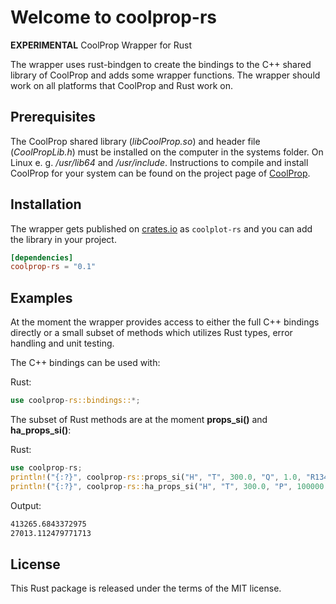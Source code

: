 # Welcome to coolprop-rs

**EXPERIMENTAL** CoolProp Wrapper for Rust

The wrapper uses rust-bindgen to create the bindings to the C++ shared library of CoolProp and adds some wrapper functions. The wrapper should work on all platforms that CoolProp and Rust work on.

## Prerequisites

The CoolProp shared library (_libCoolProp.so_) and header file (_CoolPropLib.h_) must be installed on the computer in the systems folder. On Linux e. g. _/usr/lib64_ and _/usr/include_. Instructions to compile and install CoolProp for your system can be found on the project page of [CoolProp](https://github.com/CoolProp/CoolProp).

## Installation

The wrapper gets published on [crates.io](https://crates.io/crates/coolprop-rs) as `coolplot-rs` and you can add the library in your project.

```toml
[dependencies]
coolprop-rs = "0.1"
```

## Examples

At the moment the wrapper provides access to either the full C++ bindings directly or a small subset of methods which utilizes Rust types, error handling and unit testing.

The C++ bindings can be used with:

Rust:

```Rust
use coolprop-rs::bindings::*;
```

The subset of Rust methods are at the moment **props_si()** and **ha_props_si()**:

Rust:

```Rust
use coolprop-rs;
println!("{:?}", coolprop-rs::props_si("H", "T", 300.0, "Q", 1.0, "R134a").unwrap());
println!("{:?}", coolprop-rs::ha_props_si("H", "T", 300.0, "P", 100000.0, "R", 0.0).unwrap());
```

Output:

```bash
413265.6843372975
27013.112479771713
```

## License

This Rust package is released under the terms of the MIT license.
